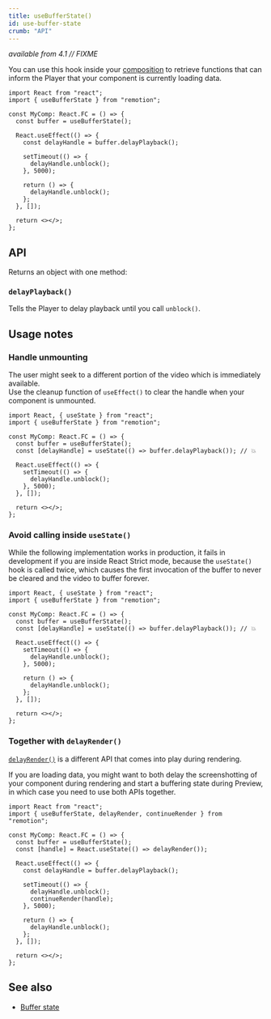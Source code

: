 ```yaml
---
title: useBufferState()
id: use-buffer-state
crumb: "API"
---
```


_available from 4.1 // FIXME_

You can use this hook inside your [composition](/docs/terminology/composition) to retrieve functions that can inform the Player that your component is currently loading data.

```tsx twoslash title="MyComp.tsx"
import React from "react";
import { useBufferState } from "remotion";

const MyComp: React.FC = () => {
  const buffer = useBufferState();

  React.useEffect(() => {
    const delayHandle = buffer.delayPlayback();

    setTimeout(() => {
      delayHandle.unblock();
    }, 5000);

    return () => {
      delayHandle.unblock();
    };
  }, []);

  return <></>;
};
```

## API

Returns an object with one method:

### `delayPlayback()`

Tells the Player to delay playback until you call `unblock()`.

## Usage notes

### Handle unmounting

The user might seek to a different portion of the video which is immediately available.  
Use the cleanup function of <code>useEffect()</code> to clear the handle when your component is unmounted.

```tsx twoslash title="❌ Causes problems with React strict mode"
import React, { useState } from "react";
import { useBufferState } from "remotion";

const MyComp: React.FC = () => {
  const buffer = useBufferState();
  const [delayHandle] = useState(() => buffer.delayPlayback()); // 💥

  React.useEffect(() => {
    setTimeout(() => {
      delayHandle.unblock();
    }, 5000);
  }, []);

  return <></>;
};
```

### Avoid calling inside `useState()`

While the following implementation works in production, it fails in development if you are inside React Strict mode, because the `useState()` hook is called twice, which causes the first invocation of the buffer to never be cleared and the video to buffer forever.

```tsx twoslash title="❌ Doesn't clear the buffer handle when seeking to a different portion of a video"
import React, { useState } from "react";
import { useBufferState } from "remotion";

const MyComp: React.FC = () => {
  const buffer = useBufferState();
  const [delayHandle] = useState(() => buffer.delayPlayback()); // 💥

  React.useEffect(() => {
    setTimeout(() => {
      delayHandle.unblock();
    }, 5000);

    return () => {
      delayHandle.unblock();
    };
  }, []);

  return <></>;
};
```

### Together with `delayRender()`

[`delayRender()`](/docs/delay-render) is a different API that comes into play during rendering.

If you are loading data, you might want to both delay the screenshotting of your component during rendering and start a buffering state during Preview, in which case you need to use both APIs together.

```tsx twoslash title="Using delayRender() and delayPlayback() together"
import React from "react";
import { useBufferState, delayRender, continueRender } from "remotion";

const MyComp: React.FC = () => {
  const buffer = useBufferState();
  const [handle] = React.useState(() => delayRender());

  React.useEffect(() => {
    const delayHandle = buffer.delayPlayback();

    setTimeout(() => {
      delayHandle.unblock();
      continueRender(handle);
    }, 5000);

    return () => {
      delayHandle.unblock();
    };
  }, []);

  return <></>;
};
```

## See also

- [Buffer state](/docs/player/buffer-state)
